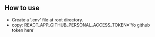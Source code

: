 ## How to use

- Create a '.env' file at root directory.
- copy: REACT_APP_GITHUB_PERSONAL_ACCESS_TOKEN='Yo github token here'
